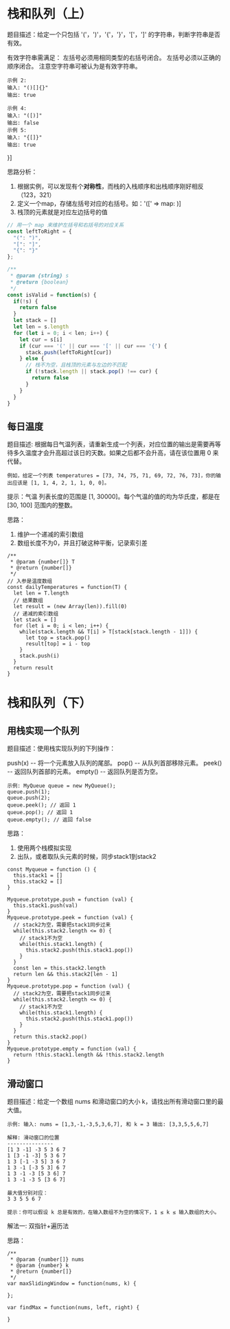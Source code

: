 # 栈和队列（上）
题目描述：给定一个只包括 '('，')'，'{'，'}'，'['，']' 的字符串，判断字符串是否有效。

有效字符串需满足： 左括号必须用相同类型的右括号闭合。
左括号必须以正确的顺序闭合。
注意空字符串可被认为是有效字符串。

```
示例 2:
输入: "()[]{}"
输出: true

示例 4:
输入: "([)]"
输出: false
示例 5:
输入: "{[]}"
输出: true
```
}]

思路分析：
1. 根据实例，可以发现有个**对称性**，而栈的入栈顺序和出栈顺序刚好相反（123，321）
2. 定义一个map，存储左括号对应的右括号。如：'([' => map: )]
3. 栈顶的元素就是对应左边括号的值

```javascript
// 用一个 map 来维护左括号和右括号的对应关系
const leftToRight = {
  "(": ")",
  "[": "]",
  "{": "}"
};

/**
 * @param {string} s
 * @return {boolean}
 */
const isValid = function(s) {
  if(!s) {
    return false
  }
  let stack = []
  let len = s.length
  for (let i = 0; i < len; i++) {
    let cur = s[i]
    if (cur === '(' || cur === '[' || cur === '{') {
      stack.push(leftToRight[cur])
    } else {
      // 栈不为空，且栈顶的元素与左边的不匹配
      if (!stack.length || stack.pop() !== cur) {
        return false
      }
    }
  }
}
```

## 每日温度
题目描述: 根据每日气温列表，请重新生成一个列表，对应位置的输出是需要再等待多久温度才会升高超过该日的天数。如果之后都不会升高，请在该位置用 0 来代替。

```
例如，给定一个列表 temperatures = [73, 74, 75, 71, 69, 72, 76, 73]，你的输出应该是 [1, 1, 4, 2, 1, 1, 0, 0]。
```

提示：气温 列表长度的范围是 [1, 30000]。每个气温的值的均为华氏度，都是在 [30, 100] 范围内的整数。

思路：
1. 维护一个递减的索引数组
2. 数组长度不为0，并且打破这种平衡，记录索引差

```
/**
 * @param {number[]} T
 * @return {number[]}
 */
// 入参是温度数组
const dailyTemperatures = function(T) {
  let len = T.length
  // 结果数组
  let result = (new Array(len)).fill(0)
  // 递减的索引数组
  let stack = []
  for (let i = 0; i < len; i++) {
    while(stack.length && T[i] > T[stack[stack.length - 1]]) {
      let top = stack.pop()
      result[top] = i - top
    }
    stack.push(i)
  }
  return result
}
```

# 栈和队列（下）

## 用栈实现一个队列
题目描述：使用栈实现队列的下列操作：

push(x) -- 将一个元素放入队列的尾部。
pop() -- 从队列首部移除元素。
peek() -- 返回队列首部的元素。
empty() -- 返回队列是否为空。

```
示例: MyQueue queue = new MyQueue();
queue.push(1);
queue.push(2);
queue.peek(); // 返回 1
queue.pop(); // 返回 1
queue.empty(); // 返回 false
```

思路：
1. 使用两个栈模拟实现
2. 出队，或者取队头元素的时候，同步stack1到stack2

```
const Myqueue = function () {
  this.stack1 = []
  this.stack2 = []
}

Myqueue.prototype.push = function (val) {
  this.stack1.push(val)
}
Myqueue.prototype.peek = function (val) {
  // stack2为空，需要把stack1同步过来
  while(this.stack2.length <= 0) {
    // stack1不为空
    while(this.stack1.length) {
      this.stack2.push(this.stack1.pop())
    }
  }
  const len = this.stack2.length
  return len && this.stack2[len - 1] 
}
Myqueue.prototype.pop = function (val) {
  // stack2为空，需要把stack1同步过来
  while(this.stack2.length <= 0) {
    // stack1不为空
    while(this.stack1.length) {
      this.stack2.push(this.stack1.pop())
    }
  }
  return this.stack2.pop()
}
Myqueue.prototype.empty = function (val) {
  return !this.stack1.length && !this.stack2.length
}
```

## 滑动窗口

题目描述：给定一个数组 nums 和滑动窗口的大小 k，请找出所有滑动窗口里的最大值。

```
示例: 输入: nums = [1,3,-1,-3,5,3,6,7], 和 k = 3 输出: [3,3,5,5,6,7]
```

```
解释: 滑动窗口的位置
---------------
[1 3 -1] -3 5 3 6 7
1 [3 -1 -3] 5 3 6 7
1 3 [-1 -3 5] 3 6 7
1 3 -1 [-3 5 3] 6 7
1 3 -1 -3 [5 3 6] 7
1 3 -1 -3 5 [3 6 7]
```

```
最大值分别对应：
3 3 5 5 6 7
```

```
提示：你可以假设 k 总是有效的，在输入数组不为空的情况下，1 ≤ k ≤ 输入数组的大小。
```


解法一: 双指针+遍历法

思路：

```
/**
 * @param {number[]} nums
 * @param {number} k
 * @return {number[]}
 */
var maxSlidingWindow = function(nums, k) {

};

var findMax = function(nums, left, right) {

}
```